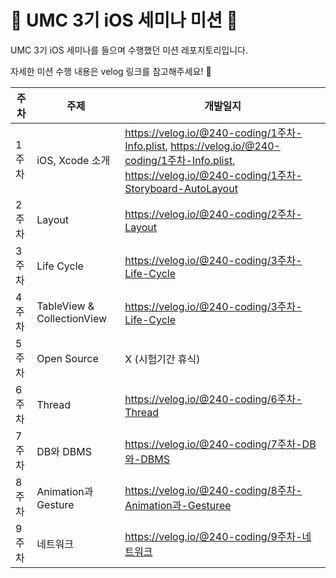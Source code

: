 # 💚 UMC 3기 iOS 세미나 미션 💚
UMC 3기 iOS 세미나를 들으며 수행했던 미션 레포지토리입니다.

자세한 미션 수행 내용은 velog 링크를 참고해주세요! 🥰

| 주차 | 주제 | 개발일지 |
| --- | --- | --- |
| 1주차 | iOS, Xcode 소개 | https://velog.io/@240-coding/1주차-Info.plist, https://velog.io/@240-coding/1주차-Info.plist, https://velog.io/@240-coding/1주차-Storyboard-AutoLayout |
| 2주차 | Layout | https://velog.io/@240-coding/2주차-Layout |
| 3주차 | Life Cycle | https://velog.io/@240-coding/3주차-Life-Cycle |
| 4주차 | TableView & CollectionView | https://velog.io/@240-coding/3주차-Life-Cycle |
| 5주차 | Open Source | X (시험기간 휴식) |
| 6주차 | Thread | https://velog.io/@240-coding/6주차-Thread |
| 7주차 | DB와 DBMS | https://velog.io/@240-coding/7주차-DB와-DBMS |
| 8주차 | Animation과 Gesture | https://velog.io/@240-coding/8주차-Animation과-Gesturee |
| 9주차 | 네트워크 | https://velog.io/@240-coding/9주차-네트워크 |
